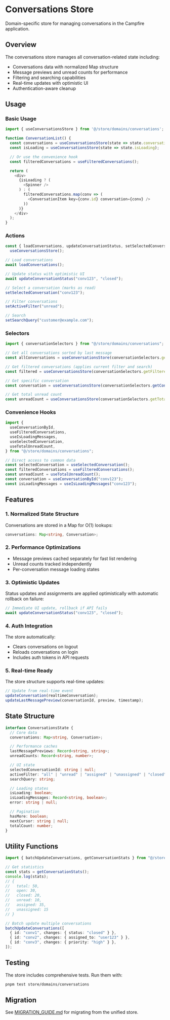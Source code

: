 # Conversations Store

Domain-specific store for managing conversations in the Campfire application.

## Overview

The conversations store manages all conversation-related state including:

- Conversations data with normalized Map structure
- Message previews and unread counts for performance
- Filtering and searching capabilities
- Real-time updates with optimistic UI
- Authentication-aware cleanup

## Usage

### Basic Usage

```typescript
import { useConversationsStore } from '@/store/domains/conversations';

function ConversationList() {
  const conversations = useConversationsStore(state => state.conversations);
  const isLoading = useConversationsStore(state => state.isLoading);

  // Or use the convenience hook
  const filteredConversations = useFilteredConversations();

  return (
    <div>
      {isLoading ? (
        <Spinner />
      ) : (
        filteredConversations.map(conv => (
          <ConversationItem key={conv.id} conversation={conv} />
        ))
      )}
    </div>
  );
}
```

### Actions

```typescript
const { loadConversations, updateConversationStatus, setSelectedConversation, setActiveFilter, setSearchQuery } =
  useConversationsStore();

// Load conversations
await loadConversations();

// Update status with optimistic UI
await updateConversationStatus("conv123", "closed");

// Select a conversation (marks as read)
setSelectedConversation("conv123");

// Filter conversations
setActiveFilter("unread");

// Search
setSearchQuery("customer@example.com");
```

### Selectors

```typescript
import { conversationSelectors } from "@/store/domains/conversations";

// Get all conversations sorted by last message
const allConversations = useConversationsStore(conversationSelectors.getAllConversations);

// Get filtered conversations (applies current filter and search)
const filtered = useConversationsStore(conversationSelectors.getFilteredConversations);

// Get specific conversation
const conversation = useConversationsStore(conversationSelectors.getConversationById("conv123"));

// Get total unread count
const unreadCount = useConversationsStore(conversationSelectors.getTotalUnreadCount);
```

### Convenience Hooks

```typescript
import {
  useConversationById,
  useFilteredConversations,
  useIsLoadingMessages,
  useSelectedConversation,
  useTotalUnreadCount,
} from "@/store/domains/conversations";

// Direct access to common data
const selectedConversation = useSelectedConversation();
const filteredConversations = useFilteredConversations();
const unreadCount = useTotalUnreadCount();
const conversation = useConversationById("conv123");
const isLoadingMessages = useIsLoadingMessages("conv123");
```

## Features

### 1. Normalized State Structure

Conversations are stored in a Map for O(1) lookups:

```typescript
conversations: Map<string, Conversation>;
```

### 2. Performance Optimizations

- Message previews cached separately for fast list rendering
- Unread counts tracked independently
- Per-conversation message loading states

### 3. Optimistic Updates

Status updates and assignments are applied optimistically with automatic rollback on failure:

```typescript
// Immediate UI update, rollback if API fails
await updateConversationStatus("conv123", "closed");
```

### 4. Auth Integration

The store automatically:

- Clears conversations on logout
- Reloads conversations on login
- Includes auth tokens in API requests

### 5. Real-time Ready

The store structure supports real-time updates:

```typescript
// Update from real-time event
updateConversation(realtimeConversation);
updateLastMessagePreview(conversationId, preview, timestamp);
```

## State Structure

```typescript
interface ConversationsState {
  // Core data
  conversations: Map<string, Conversation>;

  // Performance caches
  lastMessagePreviews: Record<string, string>;
  unreadCounts: Record<string, number>;

  // UI state
  selectedConversationId: string | null;
  activeFilter: "all" | "unread" | "assigned" | "unassigned" | "closed";
  searchQuery: string;

  // Loading states
  isLoading: boolean;
  isLoadingMessages: Record<string, boolean>;
  error: string | null;

  // Pagination
  hasMore: boolean;
  nextCursor: string | null;
  totalCount: number;
}
```

## Utility Functions

```typescript
import { batchUpdateConversations, getConversationStats } from "@/store/domains/conversations";

// Get statistics
const stats = getConversationStats();
console.log(stats);
// {
//   total: 50,
//   open: 30,
//   closed: 20,
//   unread: 10,
//   assigned: 35,
//   unassigned: 15
// }

// Batch update multiple conversations
batchUpdateConversations([
  { id: "conv1", changes: { status: "closed" } },
  { id: "conv2", changes: { assigned_to: "user123" } },
  { id: "conv3", changes: { priority: "high" } },
]);
```

## Testing

The store includes comprehensive tests. Run them with:

```bash
pnpm test store/domains/conversations
```

## Migration

See [MIGRATION_GUIDE.md](./MIGRATION_GUIDE.md) for migrating from the unified store.
